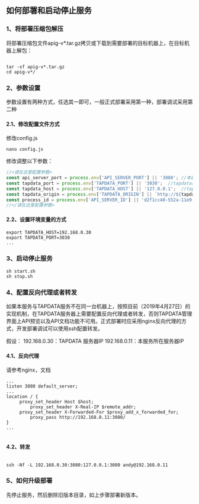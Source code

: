 ## 如何部署和启动停止服务

### 1、将部署压缩包解压
将部署压缩包文件apig-v*.tar.gz拷贝或下载到需要部署的目标机器上，在目标机器上解包：

```shell

tar -xf apig-v*.tar.gz
cd apig-v*/

```

### 2、参数设置

参数设置有两种方式，任选其一即可，一般正式部署采用第一种，部署调试采用第二种

#### 2.1、修改配置文件方式

修改config.js

```shell
nano config.js
```
修改调整以下参数：

```javascript
//<请在这里配置参数>
const api_server_port = process.env['API_SERVER_PORT'] || '3080'; //本服务器监听端口
const tapdata_port = process.env['TAPDATA_PORT'] || '3030';  //tapdata服务器监听端口
const tapdata_host = process.env['TAPDATA_HOST'] || '127.0.0.1';  //tapdata服务器监听IP地址
const tapdata_origin = process.env['TAPDATA_ORIGIN'] || `http://${tapdata_host}:${tapdata_port}`;
const process_id = process.env['API_SERVER_ID'] || 'd2f1cc40-552a-11e9-8ff4-059b83989412';
//</请在这里配置参数>
```

#### 2.2、设置环境变量的方式

```shell
export TAPDATA_HOST=192.168.0.30
export TAPDATA_PORT=3030
...

```

### 3、启动停止服务

```shell
sh start.sh
sh stop.sh
```

### 4、配置反向代理或者转发

如果本服务与TAPDATA服务不在同一台机器上，按照目前（2019年4月27日）的实现机制，在TAPDATA服务器上需要配置反向代理或者转发，否则TAPDATA管理界面上API预览以及API文档功能不可用。正式部署时应采用nginx反向代理的方式，开发部署调试可以使用ssh配置转发。

假设：
192.168.0.30：TAPDATA 服务器IP
192.168.0.11：本服务所在服务器IP

#### 4.1、反向代理

请参考nginx，文档

```shell
...
listen 3080 default_server;
...
location / {
	 proxy_set_header Host $host;
         proxy_set_header X-Real-IP $remote_addr;
	 proxy_set_header X-Forwarded-For $proxy_add_x_forwarded_for;
         proxy_pass http://192.168.0.11:3080/
}
...
	
```

#### 4.2、转发

```shell

ssh -Nf -L 192.168.0.30:3080:127.0.0.1:3080 andy@192.168.0.11

```


### 5、如何升级部署

先停止服务，然后删除旧版本目录，如上步骤部署新版本。


